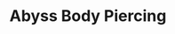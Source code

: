 ---
title: "Abyss Body Piercing"
url: /salt-lake-city/abyss-body-piercing-300-south/
shop: beauty
---